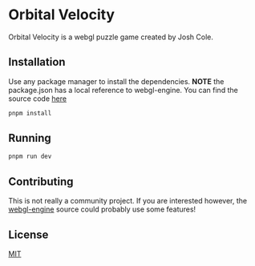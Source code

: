 # Orbital Velocity

Orbital Velocity is a webgl puzzle game created by Josh Cole.

## Installation

Use any package manager to install the dependencies. **NOTE** the package.json has a local reference to webgl-engine. You can find the source code [here](github.com/SharpCoder/webgl-engine)

```bash
pnpm install
```

## Running

```bash
pnpm run dev
```

## Contributing

This is not really a community project. If you are interested however, the [webgl-engine](github.com/SharpCoder/webgl-engine) source could probably use some features!

## License

[MIT](https://choosealicense.com/licenses/mit/)
